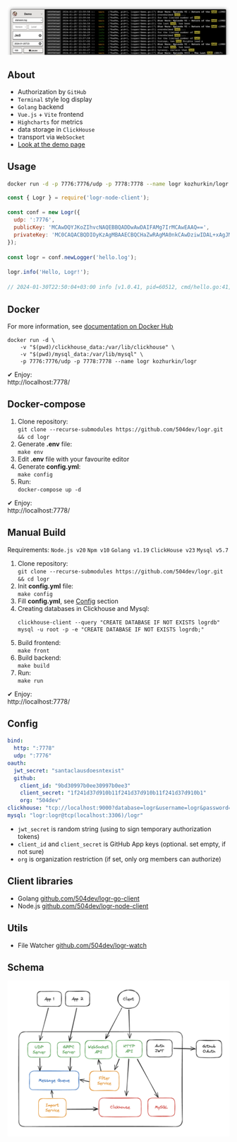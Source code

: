 [![Logr](https://raw.githubusercontent.com/504dev/logr-front/master/static/preview.png)](http://kozhurkin.tech/demo)

## About

* Authorization by `GitHub`
* `Terminal` style log display
* `Golang` backend
* `Vue.js` + `Vite` frontend
* `Highcharts` for metrics
* data storage in `ClickHouse`
* transport via `WebSocket`
* [Look at the demo page](http://kozhurkin.tech/demo)

## Usage

```bash
docker run -d -p 7776:7776/udp -p 7778:7778 --name logr kozhurkin/logr
```

```javascript
const { Logr } = require('logr-node-client');

const conf = new Logr({
  udp: ':7776',
  publicKey: 'MCAwDQYJKoZIhvcNAQEBBQADDwAwDAIFAMg7IrMCAwEAAQ==',
  privateKey: 'MC0CAQACBQDIOyKzAgMBAAECBQCHaZwRAgMA0nkCAwDziwIDAL+xAgJMKwICGq0=',
});

const logr = conf.newLogger('hello.log');

logr.info('Hello, Logr!');

// 2024-01-30T22:50:04+03:00 info [v1.0.41, pid=60512, cmd/hello.go:41] Hello, Logr!
```

## Docker

For more information, see [documentation on Docker Hub](https://hub.docker.com/r/kozhurkin/logr)


```
docker run -d \
    -v "$(pwd)/clickhouse_data:/var/lib/clickhouse" \
    -v "$(pwd)/mysql_data:/var/lib/mysql" \
    -p 7776:7776/udp -p 7778:7778 --name logr kozhurkin/logr
```
✔ Enjoy: \
http://localhost:7778/

## Docker-compose

1. Clone repository: \
   `git clone --recurse-submodules https://github.com/504dev/logr.git && cd logr`
2. Generate **.env** file: \
   `make env`
3. Edit **.env** file with your favourite editor
4. Generate **config.yml**: \
   `make config`
5. Run: \
   `docker-compose up -d`

✔ Enjoy: \
   http://localhost:7778/

## Manual Build

Requirements: `Node.js v20` `Npm v10` `Golang v1.19` `ClickHouse v23` `Mysql v5.7`

1. Clone repository: \
   `git clone --recurse-submodules https://github.com/504dev/logr.git && cd logr`
2. Init **config.yml** file: \
   `make config`
3. Fill **config.yml**, see [Config](#config) section
4. Creating databases in Clickhouse and Mysql:
    ```
    clickhouse-client --query "CREATE DATABASE IF NOT EXISTS logrdb"
    mysql -u root -p -e "CREATE DATABASE IF NOT EXISTS logrdb;"
    ```
5. Build frontend: \
   `make front`
6. Build backend: \
   `make build`
7. Run: \
   `make run`

✔ Enjoy: \
   http://localhost:7778/

## Config

```yaml
bind:
  http: ":7778"
  udp: ":7776"
oauth:
  jwt_secret: "santaclausdoesntexist"
  github:
    client_id: "9bd30997b0ee30997b0ee3"
    client_secret: "1f241d37d910b11f241d37d910b11f241d37d910b1"
    org: "504dev"
clickhouse: "tcp://localhost:9000?database=logr&username=logr&password=logr"
mysql: "logr:logr@tcp(localhost:3306)/logr"
```

* `jwt_secret` is random string (using to sign temporary authorization tokens)
* `client_id` and `client_secret` is GitHub App keys (optional. set empty, if not sure)
* `org` is organization restriction (if set, only org members can authorize)

## Client libraries

* Golang [github.com/504dev/logr-go-client](https://github.com/504dev/logr-go-client)
* Node.js [github.com/504dev/logr-node-client](https://github.com/504dev/logr-node-client)

## Utils

* File Watcher [github.com/504dev/logr-watch](https://github.com/504dev/logr-watch)

## Schema
![Logr Schema](https://raw.githubusercontent.com/504dev/logr-front/master/static/schema.png)